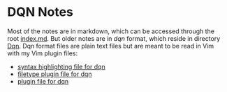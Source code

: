 # DQN Notes

Most of the notes are in markdown, which can be accessed through the root
[index.md](./index.md). But older notes are in _dqn_ format, which reside in
directory [Dqn](./Dqn). Dqn format files are plain text files but are meant to
be read in Vim with my Vim plugin files:

- [syntax highlighting file for dqn](https://github.com/dexterklui/dotfiles/blob/master/vim/syntax/dqn.vim)
- [filetype plugin file for dqn](https://github.com/dexterklui/dotfiles/blob/master/vim/ftplugin/dqn.vim)
- [plugin file for dqn](https://github.com/dexterklui/dotfiles/blob/master/vim/plugin/DQNote.vim)
